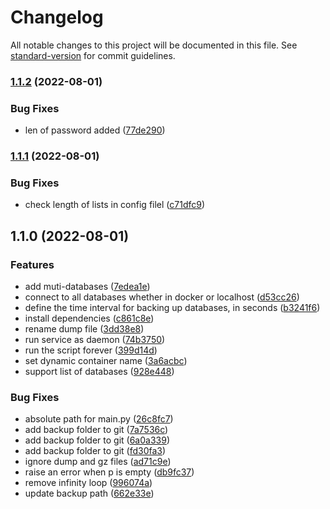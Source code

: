 # Changelog

All notable changes to this project will be documented in this file. See [standard-version](https://github.com/conventional-changelog/standard-version) for commit guidelines.

### [1.1.2](https://github.com/realsaeedhassani/database-backup-aws/compare/v1.1.1...v1.1.2) (2022-08-01)


### Bug Fixes

* len of password added ([77de290](https://github.com/realsaeedhassani/database-backup-aws/commit/77de29030cf90341a3ffc4597e29b0b28d56ff8f))

### [1.1.1](https://github.com/realsaeedhassani/database-backup-aws/compare/v1.1.0...v1.1.1) (2022-08-01)


### Bug Fixes

* check length of lists in config filel ([c71dfc9](https://github.com/realsaeedhassani/database-backup-aws/commit/c71dfc99da46b37e7134696b6e1e684475ed8636))

## 1.1.0 (2022-08-01)


### Features

* add muti-databases ([7edea1e](https://github.com/realsaeedhassani/database-backup-aws/commit/7edea1e84f5b4086ef148f1f544f35c1eaad7ad4))
* connect to all databases whether in docker or localhost ([d53cc26](https://github.com/realsaeedhassani/database-backup-aws/commit/d53cc26db765dfa8ba5aae49ca3ab36c32283d35))
* define the time interval for backing up databases, in seconds ([b3241f6](https://github.com/realsaeedhassani/database-backup-aws/commit/b3241f6e7b504625068be9a9dc3bab2662c959e8))
* install dependencies ([c861c8e](https://github.com/realsaeedhassani/database-backup-aws/commit/c861c8e57dad051620fb38fa7ac549d19e439303))
* rename dump file ([3dd38e8](https://github.com/realsaeedhassani/database-backup-aws/commit/3dd38e80388eee06a95f7efb6042b492d0950ebf))
* run service as daemon ([74b3750](https://github.com/realsaeedhassani/database-backup-aws/commit/74b375054fed399b58fdea6cb775e8f141dc9ee9))
* run the script forever ([399d14d](https://github.com/realsaeedhassani/database-backup-aws/commit/399d14dafeb3e45c41e09156cb5c1c9d3eb0db49))
* set dynamic container name ([3a6acbc](https://github.com/realsaeedhassani/database-backup-aws/commit/3a6acbc21d31fb474ee7da535d897742cc1bc663))
* support list of databases ([928e448](https://github.com/realsaeedhassani/database-backup-aws/commit/928e448f5ad414fce04e41f2ce1f9b93c89101e7))


### Bug Fixes

* absolute path for main.py ([26c8fc7](https://github.com/realsaeedhassani/database-backup-aws/commit/26c8fc7812fca81db2949c09ef47ea6895832d5e))
* add backup folder to git ([7a7536c](https://github.com/realsaeedhassani/database-backup-aws/commit/7a7536c0c14d6897bbbc63bab7705a18f5e294b2))
* add backup folder to git ([6a0a339](https://github.com/realsaeedhassani/database-backup-aws/commit/6a0a339bf106b99336574d677ed69f1ddbf7b726))
* add backup folder to git ([fd30fa3](https://github.com/realsaeedhassani/database-backup-aws/commit/fd30fa3ad227be419109f4b070a3231e4a13b2a1))
* ignore dump and gz files ([ad71c9e](https://github.com/realsaeedhassani/database-backup-aws/commit/ad71c9ef2863abd58aaf366e0c3a65b48acb34d2))
* raise an error when p is empty ([db9fc37](https://github.com/realsaeedhassani/database-backup-aws/commit/db9fc37d38974cbdd7c2dbe1bf236d8134087e18))
* remove infinity loop ([996074a](https://github.com/realsaeedhassani/database-backup-aws/commit/996074aa7af177235a8d4769eae5d53cb04bad43))
* update backup path ([662e33e](https://github.com/realsaeedhassani/database-backup-aws/commit/662e33e0951f5711a1819dca0272a5065532aba1))
